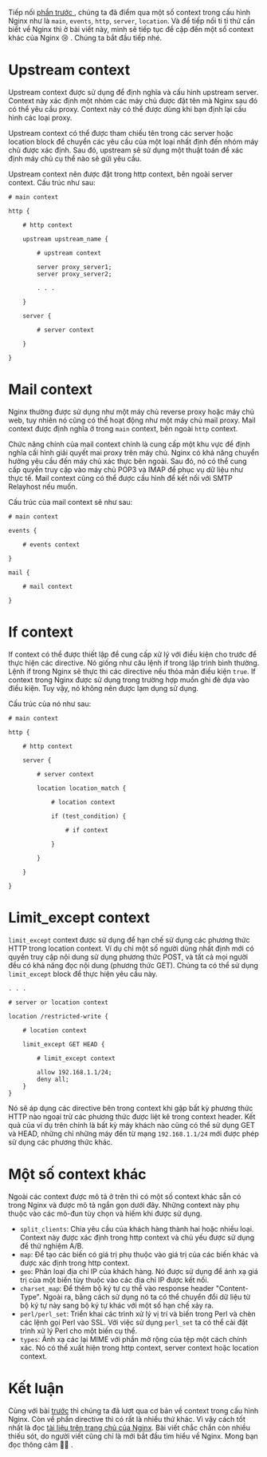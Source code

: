 Tiếp nối [phần trước ](https://viblo.asia/p/E375z2E65GW), chúng ta đã điểm qua một số context trong cấu hình Nginx như là `main`, `events`, `http`, `server`, `location`. Và để tiếp nối ti tỉ thứ cần biết về Nginx thì ở bài viết này, mình sẽ tiếp tục đề cập đến một số context khác của Nginx :cry: . Chúng ta bắt đầu tiếp nhé.

# Upstream context
Upstream context được sử dụng để định nghĩa và cấu hình upstream server. Context này xác định một nhóm các máy chủ được đặt tên mà Nginx sau đó có thể yêu cầu proxy. Context này có thể được dùng khi bạn định lại cấu hình các loại proxy.

Upstream context có thể được tham chiếu tên trong các server hoặc location block để chuyển các yêu cầu của một loại nhất định đến nhóm máy chủ được xác định. Sau đó, upstream sẽ sử dụng một thuật toán để xác định máy chủ cụ thể nào sẽ gửi yêu cầu. 

Upstream context nên được đặt trong http context, bên ngoài server context. Cấu trúc như sau:
```
# main context

http {

    # http context

    upstream upstream_name {

        # upstream context

        server proxy_server1;
        server proxy_server2;

        . . .

    }

    server {

        # server context

    }

}
```
# Mail context
Nginx thường được sử dụng như một máy chủ reverse proxy hoặc máy chủ web, tuy nhiên nó cũng có thể hoạt động như một máy chủ mail proxy. Mail context được định nghĩa ở trong `main` context, bên ngoài `http` context.

Chức năng chính của mail context chính là cung cấp một khu vực để định nghĩa cấi hình giải quyết mai proxy trên máy chủ. Nginx có khả năng chuyển hưởng yêu cầu đến máy chủ xác thực bên ngoài. Sau đó, nó có thể cung cấp quyền truy cập vào máy chủ POP3 và IMAP để phục vụ dữ liệu như thực tế. Mail context cũng có thể được cấu hình để kết nối với SMTP Relayhost nếu muốn.

Cấu trúc của mail context sẽ như sau:
```
# main context

events {

    # events context

}

mail {

    # mail context

}
```

# If context
If context có thể được thiết lập để cung cấp xử lý với điều kiện cho trước để thực hiện các directive. Nó giống như câu lệnh if trong lập trình bình thường. Lệnh if trong Nginx sẽ thực thi các directive nếu thỏa mãn điều kiện `true`. If context trong Nginx được sử dụng trong trường hợp muốn ghi đè dựa vào điều kiện. Tuy vậy, nó không nên được lạm dụng sử dụng.

Cấu trúc của nó như sau:
```
# main context

http {

    # http context

    server {

        # server context

        location location_match {

            # location context

            if (test_condition) {

                # if context

            }

        }

    }

}
```
# Limit_except context
`limit_except` context được sử dụng để hạn chế sử dụng các phương thức HTTP trong location context. Ví dụ chỉ một số người dùng nhất định mới có quyền truy cập nội dung sử dụng phương thức POST, và tất cả mọi người đều có khả năng đọc nội dung (phương thức GET). Chúng ta có thể sử dụng `limit_except` block để thực hiện yêu cầu này.
```
. . .

# server or location context

location /restricted-write {

    # location context

    limit_except GET HEAD {

        # limit_except context

        allow 192.168.1.1/24;
        deny all;
    }
}
```
Nó sẽ áp dụng các directive bên trong context khi gặp bất kỳ phương thức HTTP nào ngoại trừ các phương thức được liệt kê trong context header. Kết quả của ví dụ trên chính là bất kỳ máy khách nào cũng có thể sử dụng GET và HEAD, những chỉ những máy đến từ mạng `192.168.1.1/24` mới được phép sử dụng các phương thức khác.
# Một số context khác
Ngoài các context được mô tả ở trên thì có một số context khác sẵn có trong Nginx và được mô tả ngắn gọn dưới đây. Những context này phụ thuộc vào các mô-đun tùy chọn và hiếm khi được sử dụng.
* `split_clients`: Chia yêu cầu của khách hàng thành hai hoặc nhiều loại. Context này được xác định trong http context và chủ yếu được sử dụng để thử nghiệm A/B.
* `map`: Để tạo các biến có giá trị phụ thuộc vào giá trị của các biến khác và được xác định trong http context.
* `geo`: Phân loại địa chỉ IP của khách hàng. Nó được sử dụng để ánh xạ giá trị của một biến tùy thuộc vào các địa chỉ IP được kết nối.
* `charset_map`: Để thêm bộ ký tự cụ thể vào response header "Content-Type". Ngoài ra, bằng cách sử dụng nó ta có thể chuyển đổi dữ liệu từ bộ ký tự này sang bộ ký tự khác với một số hạn chế xảy ra.
* `perl/perl_set`: Triển khai các trình xử lý vị trí và biến trong Perl và chèn các lệnh gọi Perl vào SSL. Với việc sử dụng `perl_set` ta có thể cài đặt trình xử lý Perl cho một biến cụ thể.
* `types`: Ánh xạ các lại MIME với phần mở rộng của tệp một cách chính xác. Nó có thể xuất hiện trong http context, server context hoặc location context.
# Kết luận
Cùng với bài [trước](https://viblo.asia/p/E375z2E65GW) thì chúng ta đã lượt qua cơ bản về context trong cấu hình Nginx. Còn về phần directive thì có rất là nhiều thứ khác. Vì vậy cách tốt nhất là đọc [tài liệu trên trang chủ của Nginx](http://nginx.org/en/docs/dirindex.html). Bài viết chắc chắn còn nhiều thiếu sót, do người viết cũng chỉ là mới bắt đầu tìm hiểu về Nginx. Mong bạn đọc thông cảm :bowing_woman: .
